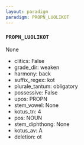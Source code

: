 ```yaml
---
layout: paradigm
paradigm: PROPN_LUOLIKOT
---
```

### ` PROPN_LUOLIKOT `

None
* clitics: False
* grade_dir: weaken
* harmony: back
* suffix_regex: kot
* plurale_tantum: obligatory
* possessive: False
* upos: PROPN
* stem_vowel: None
* kotus_tn: 4
* pos: NOUN
* stem_diphthong: None
* kotus_av: A
* deletion: ot
